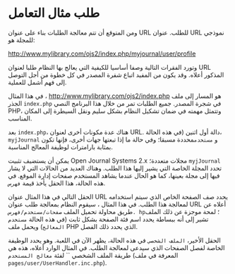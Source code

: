 # طلب مثال التعامل

ومن المتوقع أن تتم معالجة الطلبات بناء على عنوان URL للطلب. عنوان URL نموذجي للمجلة هو:

http://www.mylibrary.com/ojs2/index.php/myjournal/user/profile

وتورد الفقرات التالية وصفا أساسيا للكيفية التي يعالج بها النظام طلبا لعنوان URL المذكور أعلاه. وقد يكون من المفيد اتباع شفرة المصدر في كل خطوة من أجل التوصل إلى فهم أشمل للعملية.

في هذا المثال ، http://www.mylibrary.com/ojs2/index.php هو المسار إلى ملف الجذر `index.php` في شجرة المصدر. جميع الطلبات تمر من خلال هذا البرنامج النصي PHP، وتتمثل مهمته في ضمان تشكيل النظام بشكل سليم ونقل السيطرة إلى المكان المناسب.

بعد `index.php`، هناك عدة مكونات أخرى لعنوان URL. دالة أول اثنين (في هذه الحالة، `myjJournal` و `مستخدم`محددة مسبقا؛ وفي حالة ما إذا تبعتها جهات أخرى، فإنها تكون بمثابة بارامترات لوظيفة المعالج المناسبة.

يمكن أن يستضيف تثبيت Open Journal Systems 2.x مجلات متعددة؛ `myjJournal` تحدد المجلة الخاصة التي يشير إليها هذا الطلب. وهناك العديد من الحالات التي لا يشار فيها إلى مجلة بعينها، كما هو الحال عندما يشاهد المستخدم صفحات إدارة الموقع. في هذه الحالة، هذا الحقل يأخذ قيمة `فهرس`.

الحقل التالي في هذا المثال عنوان URL يحدد صف الصفحة الخاص الذي سيتم استخدامه لمعالجة هذا الطلب. في هذا المثال ، سيقوم النظام بمعالجة طلب عنوان URL أعلاه عن طريق محاولة تحميل الملف `صفحات/مستخدم/فهرس. hp`؛ لمحة موجزة عن ذلك الملف تشير إلى أنه ببساطة يحدد اسم فئة الصفحة بشكل ثابت (في هذه الحالة `مستخدم المعالج`) ويحمل ملف PHP الذي يحدد ذلك الفصل.

الحقل الأخير، `الملف الشخصي` في هذه الحالة، يظهر الآن في اللعبة. وهو يحدد الوظيفة الخاصة لفصل الصفحات الذي سيدعى لمعالجة الطلب. في المثال الوارد أعلاه، هذه هي طريقة الملف الشخصي `` لفئة `معالج المستخدم` (المعرفة في ملف `pages/user/UserHandler.inc.php`).